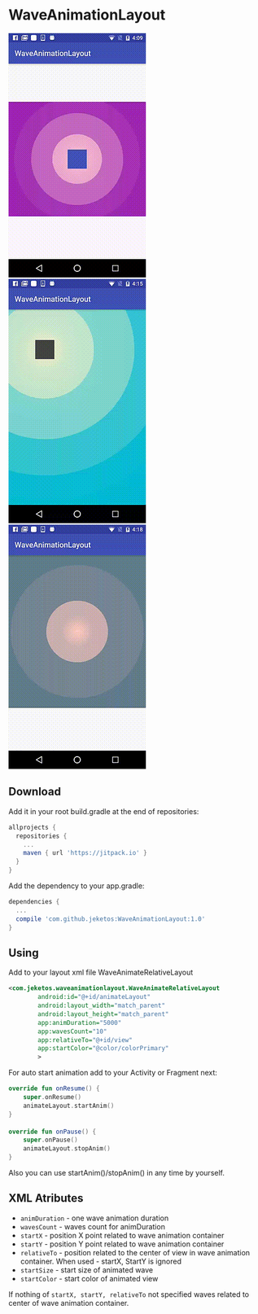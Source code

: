 # WaveAnimationLayout
![Example1](gifs/Example1.gif)
![Example2](gifs/Example2.gif)
![Example3](gifs/Example3.gif)
## Download
Add it in your root build.gradle at the end of repositories:
```groovy
allprojects {
  repositories {
    ...
    maven { url 'https://jitpack.io' }
  }
}
```
Add the dependency to your app.gradle:
```groovy
dependencies {
  ...
  compile 'com.github.jeketos:WaveAnimationLayout:1.0'
}
```
## Using
Add to your layout xml file WaveAnimateRelativeLayout
```xml
<com.jeketos.waveanimationlayout.WaveAnimateRelativeLayout
        android:id="@+id/animateLayout"
        android:layout_width="match_parent"
        android:layout_height="match_parent"
        app:animDuration="5000"
        app:wavesCount="10"
        app:relativeTo="@+id/view"
        app:startColor="@color/colorPrimary"
        >
```
For auto start animation add to your Activity or Fragment next:
```kotlin
override fun onResume() {
    super.onResume()
    animateLayout.startAnim()
}

override fun onPause() {
    super.onPause()
    animateLayout.stopAnim()
}
```
Also you can use startAnim()/stopAnim() in any time by yourself.

## XML Atributes
* `animDuration` - one wave animation duration
* `wavesCount` - waves count for animDuration 
* `startX` - position X point related to wave animation container
* `startY` - position Y point related to wave animation container
* `relativeTo` - position related to the center of view in wave animation container. When used - startX, StartY is ignored
* `startSize` - start size of animated wave
* `startColor` - start color of animated view

If nothing of `startX, startY, relativeTo` not specified waves related to center of wave animation container.
